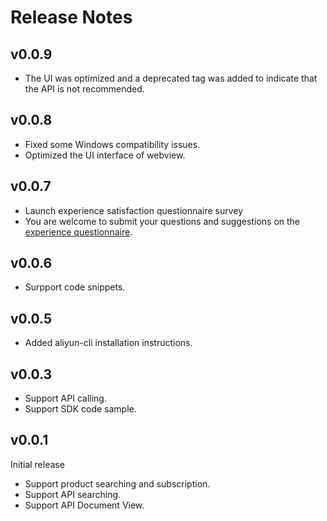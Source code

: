# Release Notes

## v0.0.9

- The UI was optimized and a deprecated tag was added to indicate that the API is not recommended.

## v0.0.8

- Fixed some Windows compatibility issues.
- Optimized the UI interface of webview.

## v0.0.7

- Launch experience satisfaction questionnaire survey
- You are welcome to submit your questions and suggestions on the [experience questionnaire](https://g.alicdn.com/aes/tracker-survey-preview/0.0.13/survey.html?pid=fePxMy&id=3486).

## v0.0.6

- Surpport code snippets.

## v0.0.5

- Added aliyun-cli installation instructions.

## v0.0.3

- Support API calling.
- Support SDK code sample.

## v0.0.1

Initial release

- Support product searching and subscription.
- Support API searching.
- Support API Document View.
